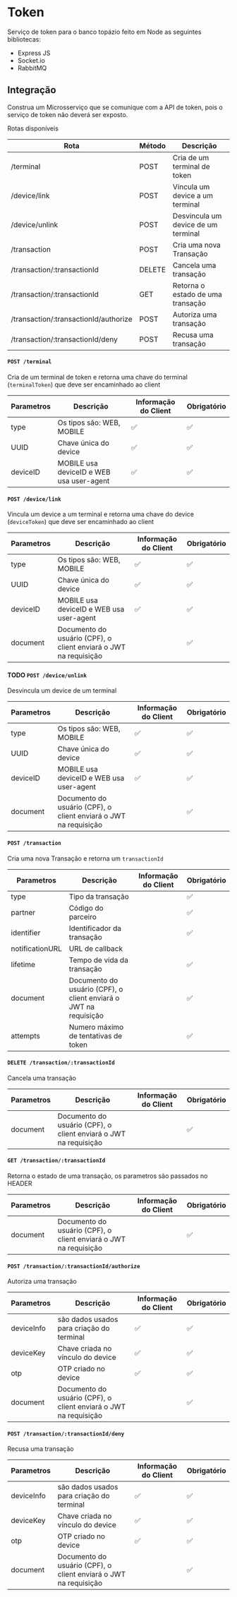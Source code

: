 # Token
Serviço de token para o banco topázio feito em Node as seguintes bibliotecas:
* Express JS
* Socket.io
* RabbitMQ

## Integração
Construa um Microsserviço que se comunique com a API de token, pois o serviço de token não deverá ser exposto.

Rotas disponíveis

| Rota | Método | Descrição |
|---|---|---|
|/terminal|POST|Cria de um terminal de token|
|/device/link|POST|Vincula um device a um terminal|
|/device/unlink|POST|Desvincula um device de um terminal|
|/transaction|POST|Cria uma nova Transação|
|/transaction/:transactionId|DELETE|Cancela uma transação|
|/transaction/:transactionId|GET|Retorna o estado de uma transação|
|/transaction/:transactionId/authorize|POST|Autoriza uma transação|
|/transaction/:transactionId/deny|POST|Recusa uma transação|


#### `POST /terminal`
Cria de um terminal de token e retorna uma chave do terminal (`terminalToken`) que deve ser encaminhado ao client

| Parametros | Descrição | Informação do Client | Obrigatório |
|---|---|---|---|
|type|Os tipos são: WEB, MOBILE|:white_check_mark:|:white_check_mark:
|UUID|Chave única do device|:white_check_mark:|:white_check_mark:
|deviceID|MOBILE usa deviceID e WEB usa user-agent|:white_check_mark:|:white_check_mark:
#### `POST /device/link`
Vincula um device a um terminal e retorna uma chave do device (`deviceToken`) que deve ser encaminhado ao client

| Parametros | Descrição | Informação do Client | Obrigatório |
|---|---|---|---|
|type|Os tipos são: WEB, MOBILE|:white_check_mark:|:white_check_mark:
|UUID|Chave única do device|:white_check_mark:|:white_check_mark:
|deviceID|MOBILE usa deviceID e WEB usa user-agent|:white_check_mark:|:white_check_mark:
|document|Documento do usuário (CPF), o client enviará o JWT na requisição| |:white_check_mark:
#### TODO `POST /device/unlink`
Desvincula um device de um terminal

| Parametros | Descrição | Informação do Client | Obrigatório |
|---|---|---|---|
|type|Os tipos são: WEB, MOBILE|:white_check_mark:|:white_check_mark:
|UUID|Chave única do device|:white_check_mark:|:white_check_mark:
|deviceID|MOBILE usa deviceID e WEB usa user-agent|:white_check_mark:|:white_check_mark:
|document|Documento do usuário (CPF), o client enviará o JWT na requisição| |:white_check_mark:

#### `POST /transaction`
Cria uma nova Transação e retorna um `transactionId`

| Parametros | Descrição | Informação do Client | Obrigatório |
|---|---|---|---|
type|Tipo da transação| |:white_check_mark:
partner|Código do parceiro| | :white_check_mark:
identifier|Identificador da transação| | :white_check_mark:
notificationURL|URL de callback| | |
lifetime|Tempo de vida da transação| |:white_check_mark:|
document|Documento do usuário (CPF), o client enviará o JWT na requisição| |:white_check_mark:
attempts|Numero máximo de tentativas de token| | :white_check_mark: |

#### `DELETE /transaction/:transactionId`
Cancela uma transação

| Parametros | Descrição | Informação do Client | Obrigatório |
|---|---|---|---|
document|Documento do usuário (CPF), o client enviará o JWT na requisição| |:white_check_mark:

#### `GET /transaction/:transactionId`
Retorna o estado de uma transação, os parametros são passados no HEADER

| Parametros | Descrição | Informação do Client | Obrigatório |
|---|---|---|---|
document|Documento do usuário (CPF), o client enviará o JWT na requisição| |:white_check_mark:


#### `POST /transaction/:transactionId/authorize`
Autoriza uma transação

| Parametros | Descrição | Informação do Client | Obrigatório |
|---|---|---|---|
|deviceInfo|são dados usados para criação do terminal|:white_check_mark:|:white_check_mark:
|deviceKey|Chave criada no vínculo do device|:white_check_mark:|:white_check_mark:
|otp|OTP criado no device|:white_check_mark:|:white_check_mark:
|document|Documento do usuário (CPF), o client enviará o JWT na requisição| |:white_check_mark:

#### `POST /transaction/:transactionId/deny`
Recusa uma transação

| Parametros | Descrição | Informação do Client | Obrigatório |
|---|---|---|---|
|deviceInfo|são dados usados para criação do terminal|:white_check_mark:|:white_check_mark:
|deviceKey|Chave criada no vínculo do device|:white_check_mark:|:white_check_mark:
|otp|OTP criado no device|:white_check_mark:|:white_check_mark:
|document|Documento do usuário (CPF), o client enviará o JWT na requisição| |:white_check_mark:

